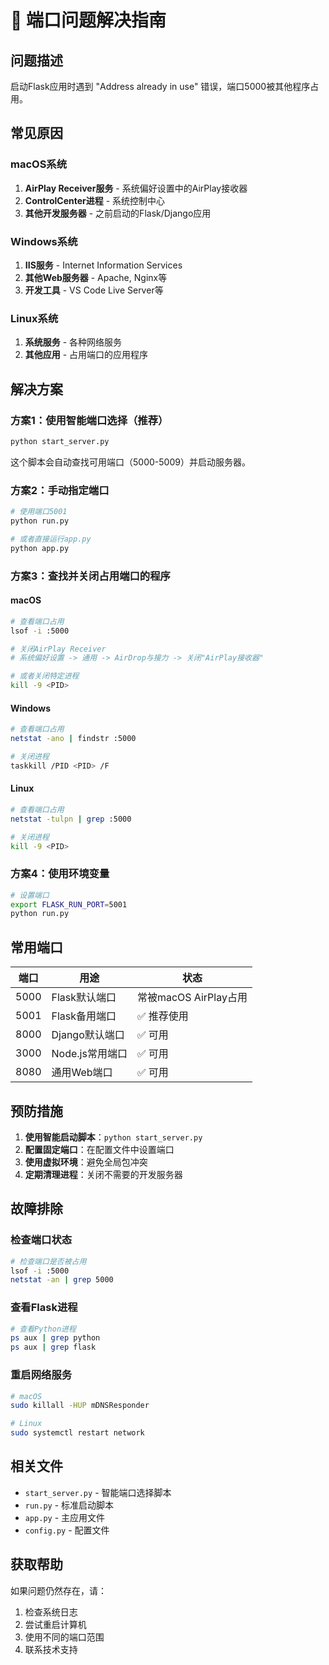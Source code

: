 # 🔧 端口问题解决指南

## 问题描述
启动Flask应用时遇到 "Address already in use" 错误，端口5000被其他程序占用。

## 常见原因

### macOS系统
1. **AirPlay Receiver服务** - 系统偏好设置中的AirPlay接收器
2. **ControlCenter进程** - 系统控制中心
3. **其他开发服务器** - 之前启动的Flask/Django应用

### Windows系统
1. **IIS服务** - Internet Information Services
2. **其他Web服务器** - Apache, Nginx等
3. **开发工具** - VS Code Live Server等

### Linux系统
1. **系统服务** - 各种网络服务
2. **其他应用** - 占用端口的应用程序

## 解决方案

### 方案1：使用智能端口选择（推荐）
```bash
python start_server.py
```
这个脚本会自动查找可用端口（5000-5009）并启动服务器。

### 方案2：手动指定端口
```bash
# 使用端口5001
python run.py

# 或者直接运行app.py
python app.py
```

### 方案3：查找并关闭占用端口的程序

#### macOS
```bash
# 查看端口占用
lsof -i :5000

# 关闭AirPlay Receiver
# 系统偏好设置 -> 通用 -> AirDrop与接力 -> 关闭"AirPlay接收器"

# 或者关闭特定进程
kill -9 <PID>
```

#### Windows
```bash
# 查看端口占用
netstat -ano | findstr :5000

# 关闭进程
taskkill /PID <PID> /F
```

#### Linux
```bash
# 查看端口占用
netstat -tulpn | grep :5000

# 关闭进程
kill -9 <PID>
```

### 方案4：使用环境变量
```bash
# 设置端口
export FLASK_RUN_PORT=5001
python run.py
```

## 常用端口

| 端口 | 用途 | 状态 |
|------|------|------|
| 5000 | Flask默认端口 | 常被macOS AirPlay占用 |
| 5001 | Flask备用端口 | ✅ 推荐使用 |
| 8000 | Django默认端口 | ✅ 可用 |
| 3000 | Node.js常用端口 | ✅ 可用 |
| 8080 | 通用Web端口 | ✅ 可用 |

## 预防措施

1. **使用智能启动脚本**：`python start_server.py`
2. **配置固定端口**：在配置文件中设置端口
3. **使用虚拟环境**：避免全局包冲突
4. **定期清理进程**：关闭不需要的开发服务器

## 故障排除

### 检查端口状态
```bash
# 检查端口是否被占用
lsof -i :5000
netstat -an | grep 5000
```

### 查看Flask进程
```bash
# 查看Python进程
ps aux | grep python
ps aux | grep flask
```

### 重启网络服务
```bash
# macOS
sudo killall -HUP mDNSResponder

# Linux
sudo systemctl restart network
```

## 相关文件

- `start_server.py` - 智能端口选择脚本
- `run.py` - 标准启动脚本
- `app.py` - 主应用文件
- `config.py` - 配置文件

## 获取帮助

如果问题仍然存在，请：
1. 检查系统日志
2. 尝试重启计算机
3. 使用不同的端口范围
4. 联系技术支持 